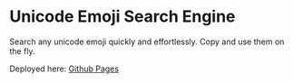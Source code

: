 # Unicode Emoji Search Engine

Search any unicode emoji quickly and effortlessly. Copy and use them on the fly.

Deployed here: [Github Pages](https://ennoriel.github.io/unicode-emoji-search-engine/)
